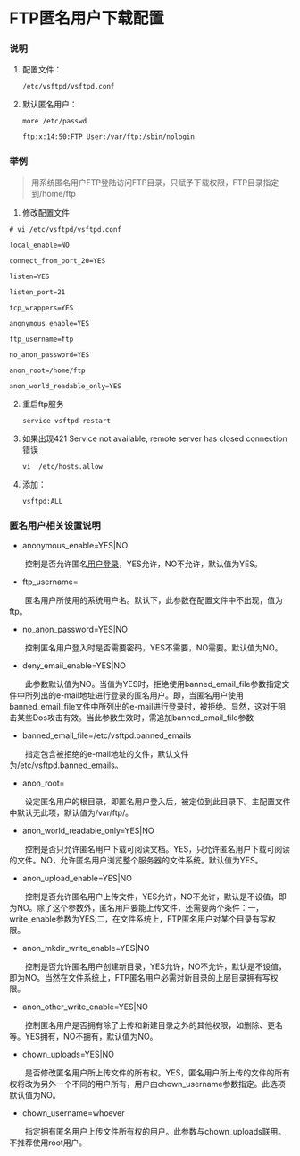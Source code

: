 # FTP匿名用户下载配置

### 说明

1. 配置文件：

   `/etc/vsftpd/vsftpd.conf`

2. 默认匿名用户：

   `more /etc/passwd`

   `ftp:x:14:50:FTP User:/var/ftp:/sbin/nologin`

### 举例

> 用系统匿名用户FTP登陆访问FTP目录，只赋予下载权限，FTP目录指定到/home/ftp

1. 修改配置文件

```shell
# vi /etc/vsftpd/vsftpd.conf

local_enable=NO

connect_from_port_20=YES

listen=YES

listen_port=21

tcp_wrappers=YES

anonymous_enable=YES

ftp_username=ftp

no_anon_password=YES

anon_root=/home/ftp

anon_world_readable_only=YES
```

2. 重启ftp服务

   `service vsftpd restart`

3. 如果出现421 Service not available, remote server has closed connection错误

   `vi  /etc/hosts.allow`

4. 添加：

   `vsftpd:ALL`

### 匿名用户相关设置说明

- anonymous_enable=YES|NO

　　控制是否允许匿名[用户登录](https://www.baidu.com/s?wd=%E7%94%A8%E6%88%B7%E7%99%BB%E5%BD%95&tn=44039180_cpr&fenlei=mv6quAkxTZn0IZRqIHckPjm4nH00T1YLn19-PvFhm1R4ujwBmhw-0ZwV5Hcvrjm3rH6sPfKWUMw85HfYnjn4nH6sgvPsT6KdThsqpZwYTjCEQLGCpyw9Uz4Bmy-bIi4WUvYETgN-TLwGUv3EnHnkPjTYPHfd)，YES允许，NO不允许，默认值为YES。

- ftp_username=

　　匿名用户所使用的系统用户名。默认下，此参数在配置文件中不出现，值为ftp。

- no_anon_password=YES|NO

　　控制匿名用户登入时是否需要密码，YES不需要，NO需要。默认值为NO。

- deny_email_enable=YES|NO

　　此参数默认值为NO。当值为YES时，拒绝使用banned_email_file参数指定文件中所列出的e-mail地址进行登录的匿名用户。即，当匿名用户使用banned_email_file文件中所列出的e-mail进行登录时，被拒绝。显然，这对于阻击某些Dos攻击有效。当此参数生效时，需追加banned_email_file参数

- banned_email_file=/etc/vsftpd.banned_emails

　　指定包含被拒绝的e-mail地址的文件，默认文件为/etc/vsftpd.banned_emails。

- anon_root=

　　设定匿名用户的根目录，即匿名用户登入后，被定位到此目录下。主配置文件中默认无此项，默认值为/var/ftp/。

- anon_world_readable_only=YES|NO

　　控制是否只允许匿名用户下载可阅读文档。YES，只允许匿名用户下载可阅读的文件。NO，允许匿名用户浏览整个服务器的文件系统。默认值为YES。

- anon_upload_enable=YES|NO

　　控制是否允许匿名用户上传文件，YES允许，NO不允许，默认是不设值，即为NO。除了这个参数外，匿名用户要能上传文件，还需要两个条件：一，write_enable参数为YES;二，在文件系统上，FTP匿名用户对某个目录有写权限。

- anon_mkdir_write_enable=YES|NO

　　控制是否允许匿名用户创建新目录，YES允许，NO不允许，默认是不设值，即为NO。当然在文件系统上，FTP匿名用户必需对新目录的上层目录拥有写权限。

- anon_other_write_enable=YES|NO

　　控制匿名用户是否拥有除了上传和新建目录之外的其他权限，如删除、更名等。YES拥有，NO不拥有，默认值为NO。

- chown_uploads=YES|NO

　　是否修改匿名用户所上传文件的所有权。YES，匿名用户所上传的文件的所有权将改为另外一个不同的用户所有，用户由chown_username参数指定。此选项默认值为NO。

- chown_username=whoever

　　指定拥有匿名用户上传文件所有权的用户。此参数与chown_uploads联用。不推荐使用root用户。